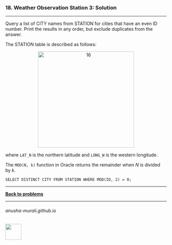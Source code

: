 ### 18. Weather Observation Station 3: Solution

---
Query a list of CITY names from STATION for cities that have an even ID number. 
Print the results in any order, but exclude duplicates from the answer.

The STATION table is described as follows:

<p align="center">
<img width="300" alt="16" src="https://github.com/user-attachments/assets/32081b67-bab3-4d54-9780-cbf8cc7abee7" />
</p>

where `LAT_N` is the northern latitude and `LONG_W` is the western longitude.

The `MOD(N, k)` function in Oracle returns the remainder when $N$ is divided by $k$.

`SELECT DISTINCT CITY FROM STATION WHERE MOD(ID, 2) = 0;`

---

**[Back to problems](./problems.md)**

* * *
###### anusha-murali.github.io

<img src="https://github.com/anusha-murali/anusha-murali.github.io/assets/111596338/639243aa-2857-4595-a65a-7852762bb002" width="50" height="50"/>

